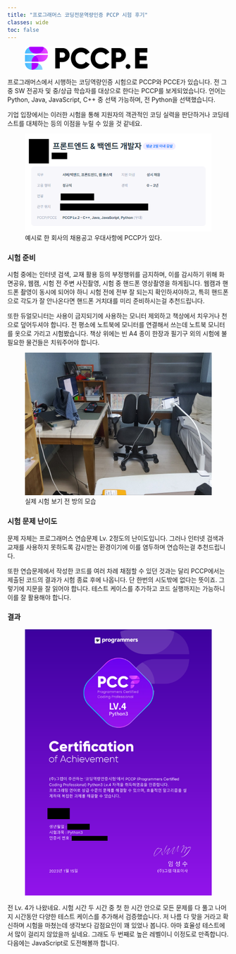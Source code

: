 ```yaml
---
title: "프로그래머스 코딩전문역량인증 PCCP 시험 후기"
classes: wide
toc: false
---
```


<figure>
  <img src="/images/10/pccpe.svg" alt="pccpe">
</figure>

<!--excerpt open-->

프로그래머스에서 시행하는 코딩역량인증 시험으로 PCCP와 PCCE가 있습니다. 전 그중 SW 전공자 및 중/상급 학습자를 대상으로 한다는 PCCP를 보게되었습니다. 언어는 Python, Java, JavaScript, C++ 중 선택 가능하며, 전 Python을 선택했습니다.

기업 입장에서는 이러한 시험을 통해 지원자의 객관적인 코딩 실력을 판단하거나 코딩테스트를 대체하는 등의 이점을 누릴 수 있을 것 같네요.

<!--excerpt close-->

<figure>
  <img src="/images/10/1.png" alt="image1">
  <figcaption>예시로 한 회사의 채용공고 우대사항에 PCCP가 있다.</figcaption>
</figure>

### 시험 준비

시험 중에는 인터넷 검색, 교재 활용 등의 부정행위를 금지하며, 이를 감시하기 위해 화면공유, 웹캠, 시험 전 주변 사진촬영, 시험 중 핸드폰 영상촬영을 하게됩니다. 웹캠과 핸드폰 촬영이 동시에 되어야 하니 시험 전에 전부 잘 되는지 확인하셔야하고, 특히 핸드폰으로 각도가 잘 안나온다면 핸드폰 거치대를 미리 준비하시는걸 추천드립니다.

또한 듀얼모니터는 사용이 금지되기에 사용하는 모니터 제외하고 책상에서 치우거나 천으로 덮어두셔야 합니다. 전 평소에 노트북에 모니터를 연결해서 쓰는데 노트북 모니터를 옷으로 가리고 시험봤습니다. 책상 위에는 빈 A4 종이 한장과 필기구 외의 시험에 불필요한 물건들은 치워주어야 합니다.

<figure>
  <img src="/images/10/2.jpg" alt="image2">
  <figcaption>실제 시험 보기 전 방의 모습</figcaption>
</figure>

### 시험 문제 난이도

문제 자체는 프로그래머스 연습문제 Lv. 2정도의 난이도입니다. 그러나 인터넷 검색과 교재를 사용하지 못하도록 감시받는 환경이기에 이를 염두하며 연습하는걸 추천드립니다.

또한 연습문제에서 작성한 코드를 여러 차례 채점할 수 있던 것과는 달리 PCCP에서는 제출된 코드의 결과가 시험 종료 후에 나옵니다. 단 한번의 시도밖에 없다는 뜻이죠. 그렇기에 지문을 잘 읽어야 합니다. 테스트 케이스를 추가하고 코드 실행까지는 가능하니 이를 잘 활용해야 합니다.

### 결과

<figure>
  <img src="/images/10/3.png" alt="image3">
</figure>

전 Lv. 4가 나왔네요. 시험 시간 두 시간 중 첫 한 시간 안으로 모든 문제를 다 풀고 나머지 시간동안 다양한 테스트 케이스를 추가해서 검증했습니다. 저 나름 다 맞을 거라고 확신하며 시험을 마쳤는데 생각보다 감점요인이 꽤 있었나 봅니다. 아마 효율성 테스트에서 많이 걸리지 않았을까 싶네요. 그래도 두 번째로 높은 레벨이니 이정도로 만족합니다. 다음에는 JavaScript로 도전해볼까 합니다.